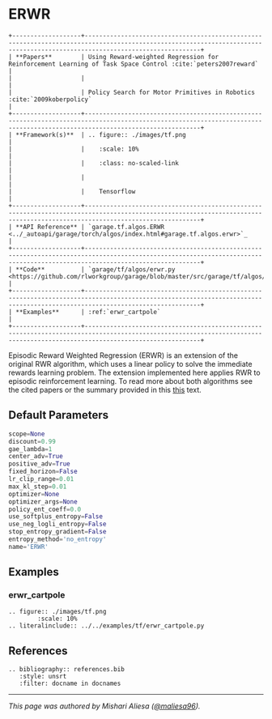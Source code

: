 # ERWR

```eval_rst
+-------------------+----------------------------------------------------------------------------------------------------------------------------------------------------------------------------+
| **Papers**        | Using Reward-weighted Regression for Reinforcement Learning of Task Space Control :cite:`peters2007reward`                                                                 |
|                   |                                                                                                                                                                            |
|                   | Policy Search for Motor Primitives in Robotics :cite:`2009koberpolicy`                                                                                                     |
+-------------------+----------------------------------------------------------------------------------------------------------------------------------------------------------------------------+
| **Framework(s)**  | .. figure:: ./images/tf.png                                                                                                                                                |
|                   |    :scale: 10%                                                                                                                                                             |
|                   |    :class: no-scaled-link                                                                                                                                                  |
|                   |                                                                                                                                                                            |
|                   |    Tensorflow                                                                                                                                                              |
+-------------------+----------------------------------------------------------------------------------------------------------------------------------------------------------------------------+
| **API Reference** | `garage.tf.algos.ERWR <../_autoapi/garage/torch/algos/index.html#garage.tf.algos.erwr>`_                                                                                   |
+-------------------+----------------------------------------------------------------------------------------------------------------------------------------------------------------------------+
| **Code**          | `garage/tf/algos/erwr.py <https://github.com/rlworkgroup/garage/blob/master/src/garage/tf/algos/erwr.py>`_                                                                 |
+-------------------+----------------------------------------------------------------------------------------------------------------------------------------------------------------------------+
| **Examples**      | :ref:`erwr_cartpole`                                                                                                                                                       |
+-------------------+----------------------------------------------------------------------------------------------------------------------------------------------------------------------------+
```

Episodic Reward Weighted Regression (ERWR) is an extension of the original RWR algorithm, which uses a linear policy to solve the immediate rewards learning problem. The extension implemented here applies RWR to episodic reinforcement learning. To read more about both algorithms see the cited papers or the summary provided in this [this](https://spiral.imperial.ac.uk:8443/bitstream/10044/1/12051/7/fnt_corrected_2014-8-22.pdf) text.

## Default Parameters

```python
scope=None
discount=0.99
gae_lambda=1
center_adv=True
positive_adv=True
fixed_horizon=False
lr_clip_range=0.01
max_kl_step=0.01
optimizer=None
optimizer_args=None
policy_ent_coeff=0.0
use_softplus_entropy=False
use_neg_logli_entropy=False
stop_entropy_gradient=False
entropy_method='no_entropy'
name='ERWR'
```

## Examples

### erwr_cartpole

```eval_rst
.. figure:: ./images/tf.png
        :scale: 10%
.. literalinclude:: ../../examples/tf/erwr_cartpole.py
```

## References

```eval_rst
.. bibliography:: references.bib
   :style: unsrt
   :filter: docname in docnames
```

----

*This page was authored by Mishari Aliesa ([@maliesa96](https://github.com/maliesa96)).*
